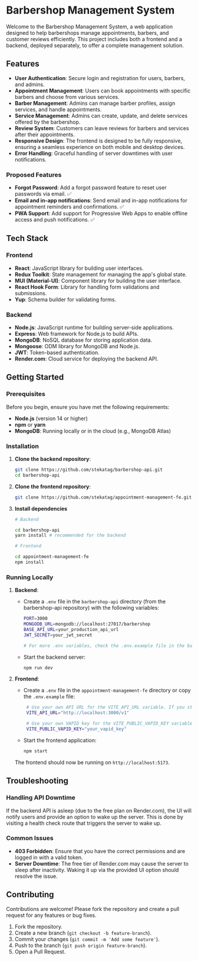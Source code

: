 # Barbershop Management System

Welcome to the Barbershop Management System, a web application designed to help barbershops manage appointments, barbers, and customer reviews efficiently. This project includes both a frontend and a backend, deployed separately, to offer a complete management solution.

## Features

- **User Authentication**: Secure login and registration for users, barbers, and admins.
- **Appointment Management**: Users can book appointments with specific barbers and choose from various services.
- **Barber Management**: Admins can manage barber profiles, assign services, and handle appointments.
- **Service Management**: Admins can create, update, and delete services offered by the barbershop.
- **Review System**: Customers can leave reviews for barbers and services after their appointments.
- **Responsive Design**: The frontend is designed to be fully responsive, ensuring a seamless experience on both mobile and desktop devices.
- **Error Handling**: Graceful handling of server downtimes with user notifications.

### Proposed Features

- **Forgot Password**: Add a forgot password feature to reset user passwords via email. ✅
- **Email and in-app notifications**: Send email and in-app notifications for appointment reminders and confirmations. ✅
- **PWA Support**: Add support for Progressive Web Apps to enable offline access and push notifications. ✅

## Tech Stack

### Frontend

- **React**: JavaScript library for building user interfaces.
- **Redux Toolkit**: State management for managing the app's global state.
- **MUI (Material-UI)**: Component library for building the user interface.
- **React Hook Form**: Library for handling form validations and submissions.
- **Yup**: Schema builder for validating forms.

### Backend

- **Node.js**: JavaScript runtime for building server-side applications.
- **Express**: Web framework for Node.js to build APIs.
- **MongoDB**: NoSQL database for storing application data.
- **Mongoose**: ODM library for MongoDB and Node.js.
- **JWT**: Token-based authentication.
- **Render.com**: Cloud service for deploying the backend API.

## Getting Started

### Prerequisites

Before you begin, ensure you have met the following requirements:

- **Node.js** (version 14 or higher)
- **npm** or **yarn**
- **MongoDB**: Running locally or in the cloud (e.g., MongoDB Atlas)

### Installation

1. **Clone the backend repository**:

   ```bash
   git clone https://github.com/stekatag/barbershop-api.git
   cd barbershop-api
   ```

2. **Clone the frontend repository**:

   ```bash
   git clone https://github.com/stekatag/appointment-management-fe.git
   ```

3. **Install dependencies**

   ```bash
   # Backend

   cd barbershop-api
   yarn install # recommended for the backend

   # Frontend

   cd appointment-management-fe
   npm install
   ```

### Running Locally

1. **Backend**:

   - Create a `.env` file in the `barbershop-api` directory (from the barbershop-api repository) with the following variables:

     ```bash
     PORT=3000
     MONGODB_URL=mongodb://localhost:27017/barbershop
     BASE_API_URL=your_production_api_url
     JWT_SECRET=your_jwt_secret

     # For more .env variables, check the .env.example file in the backend repository.
     ```

   - Start the backend server:

     ```bash
     npm run dev
     ```

2. **Frontend**:

   - Create a `.env` file in the `appointment-management-fe` directory or copy the `.env.example` file:

     ```bash
      # Use your own API URL for the VITE_API_URL variable. If you started the barbershop API locally, you can use the second line. If you deployed the API to another service, replace the URL with the correct one.
      VITE_API_URL="http://localhost:3000/v1"

      # Use your own VAPID key for the VITE_PUBLIC_VAPID_KEY variable. You can generate a new key pair using the web-push-libs library. The key pair is used to send push notifications to the client. You can use the following command to generate a new key pair:
      VITE_PUBLIC_VAPID_KEY="your_vapid_key"
     ```

   - Start the frontend application:

     ```bash
     npm start
     ```

   The frontend should now be running on `http://localhost:5173`.

## Troubleshooting

### Handling API Downtime

If the backend API is asleep (due to the free plan on Render.com), the UI will notify users and provide an option to wake up the server. This is done by visiting a health check route that triggers the server to wake up.

### Common Issues

- **403 Forbidden**: Ensure that you have the correct permissions and are logged in with a valid token.
- **Server Downtime**: The free tier of Render.com may cause the server to sleep after inactivity. Waking it up via the provided UI option should resolve the issue.

## Contributing

Contributions are welcome! Please fork the repository and create a pull request for any features or bug fixes.

1. Fork the repository.
2. Create a new branch (`git checkout -b feature-branch`).
3. Commit your changes (`git commit -m 'Add some feature'`).
4. Push to the branch (`git push origin feature-branch`).
5. Open a Pull Request.
